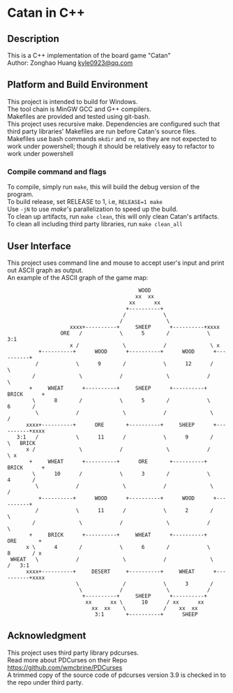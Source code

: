 # Catan in C++
## Description
This is a C++ implementation of the board game "Catan"  
Author: Zonghao Huang <kyle0923@qq.com>  

## Platform and Build Environment
This project is intended to build for Windows.  
The tool chain is MinGW GCC and G++ compilers.  
Makefiles are provided and tested using git-bash.  
This project uses recursive make. Dependencies are configured such that third party libraries' Makefiles are run before Catan's source files.  
Makefiles use bash commands `mkdir` and `rm`, so they are not expected to work under powershell; though it should be relatively easy to refactor to work under powershell  
### Compile command and flags
To compile, simply run `make`, this will build the debug version of the program.  
To build release, set RELEASE to 1, i.e, `RELEASE=1 make`  
Use `-jN` to use *make*'s parallelization to speed up the build.  
To clean up artifacts, run `make clean`, this will only clean Catan's artifacts.  
To clean all including third party libraries, run `make clean_all`

## User Interface
This project uses command line and mouse to accept user's input and print out ASCII graph as output.  
An example of the ASCII graph of the game map:
```
                                          WOOD                                         
                                         xx  xx                                        
                                       xx      xx                                      
                                      +----------+                                     
                                     /            \                                    
                                    /              \                                   
                    xxxx+----------+     SHEEP      +----------+xxxx                   
                 ORE   /            \      5       /            \   3:1                
                    x /              \            /              \ x                   
          +----------+      WOOD      +----------+      WOOD      +----------+         
         /            \      9       /            \      12      /            \        
        /              \            /              \            /              \       
       +     WHEAT      +----------+     SHEEP      +----------+     BRICK      +      
        \      8       /            \      5       /            \      6       /       
         \            /              \            /              \            /        
      xxxx+----------+      ORE       +----------+     SHEEP      +----------+xxxx     
   3:1   /            \      11      /            \      9       /            \   BRICK 
      x /              \            /              \            /              \ x     
       +     WHEAT      +----------+      ORE       +----------+      BRICK      +      
        \      10      /            \      3       /            \      4       /       
         \            /              \            /              \            /        
          +----------+      WOOD      +----------+      WOOD      +----------+         
         /            \      11      /            \      2       /            \        
        /              \            /              \            /              \       
       +     BRICK      +----------+     WHEAT      +----------+      ORE       +      
      x \      4       /            \      6       /            \      8       / x     
 WHEAT   \            /              \            /              \            /   3:1  
      xxxx+----------+     DESERT     +----------+     WHEAT      +----------+xxxx     
                      \              /            \      3       /                     
                       \            /              \            /                      
                        +----------+     SHEEP      +----------+                       
                         xx      xx \      10      / xx      xx                        
                           xx  xx    \            /    xx  xx                          
                            3:1       +----------+      SHEEP                          
```

## Acknowledgment
This project uses third party library pdcurses.  
Read more about PDCurses on their Repo https://github.com/wmcbrine/PDCurses  
A trimmed copy of the source code of pdcurses version 3.9 is checked in to the repo under third party.

